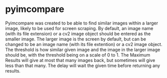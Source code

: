 # pyimcompare
Pyimcompare was created to be able to find similar images within a larger image, likely to be used for screen scraping. By default, an image name (with its file extension) or a cv2 image object should be entered as the smaller image. The larger image is the screen by default, but can be changed to be an image name (with its file extention) or a cv2 image object. The threshold is how similar given image and the image in the larger image should be, with the threshold being on a scale of 0 to 1. The Maximum Results will give at most that many images back, but sometimes will give less than that many. The delay will wait the given time before returning any results.
